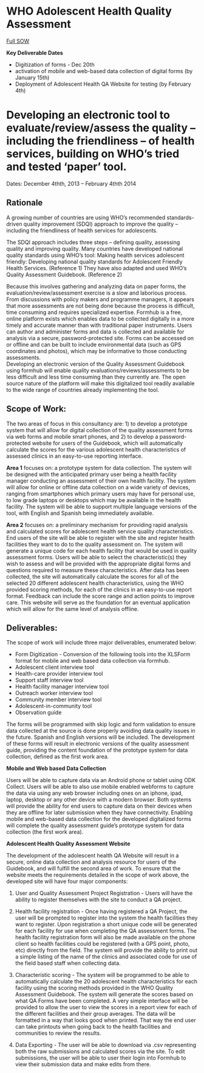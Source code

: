 WHO Adolescent Health Quality Assessment
========================================

[Full SOW](https://docs.google.com/a/ona.io/document/d/1xSYS6X99MR-yWDfhhaut9gxm07xUWKuIW77XDVjanfk/edit)

**Key Deliverable Dates**
* Digitization of forms - Dec 20th
* activation of mobile and web-based data collection of digital forms (by January 15th)
* Deployment of Adolescent Health QA Website for testing (by February 4th)

# Developing an electronic tool to evaluate/review/assess the quality – including the friendliness – of health services, building on WHO’s tried and tested ‘paper’ tool.

Dates: December 4thth, 2013 – February 4thth  2014 

## Rationale

A growing number of countries are using WHO’s recommended standards-driven quality improvement (SDQI) approach to improve the quality – including the friendliness of health services for adolescents.  

The SDQI approach includes three steps – defining quality, assessing quality and improving quality. Many countries have developed national quality standards using WHO’s tool: Making health services adolescent friendly: Developing national quality standards for Adolescent Friendly Health Services. (Reference 1) They have also adapted and used WHO’s Quality Assessment Guidebook. (Reference 2)

Because this involves gathering and analyzing data on paper forms, the evaluation/review/assessment exercise is a slow and laborious process. From discussions with policy makers and programme managers, it appears that more assessments are not being done because the process is difficult, time consuming and requires specialized expertise.
Formhub is a free, online platform exists which enables data to be collected digitally in a more timely and accurate manner than with traditional paper instruments.  Users can author and administer forms and data is collected and available for analysis via a secure, password-protected site.  Forms can be accessed on or offline and can be built to include environmental data (such as GPS coordinates and photos), which may be informative to those conducting assessments.  
Developing an electronic version of the Quality Assessment Guidebook using formhub will enable quality evaluations/reviews/assessments to be less difficult and less time consuming than they currently are.  The open source nature of the platform will make this digitalized tool readily available to the wide range of countries already implementing the tool.

## Scope of Work:

The two areas of focus in this consultancy are: 1) to develop a prototype system that will allow for digital collection of the quality assessment forms via web forms and mobile smart phones, and 2) to develop a password-protected website for users of the Guidebook, which will automatically calculate the scores for the various adolescent health characteristics of assessed clinics in an easy-to-use reporting interface. 

**Area 1** focuses on: a prototype system for data collection.  The system will be designed with the anticipated primary user being a health facility manager conducting an assessment of their own health facility.  The system will allow for online or offline data collection on a wide variety of devices, ranging from smartphones which primary users may have for personal use, to low grade laptops or desktops which may be available in the health facility.  The system will be able to support multiple language versions of the tool, with English and Spanish being immediately available. 

**Area 2** focuses on: a preliminary mechanism for providing rapid analysis and calculated scores for adolescent health service quality characteristics.  End users of the site will be able to register with the site and register health facilities they want to do to the quality assessment on.   The system will generate a unique code for each health facility that would be used in quality assessment forms.  Users will be able to select the characteristic(s) they wish to assess and will be provided with the appropriate digital forms and questions required to measure these characteristics.  After data has been collected, the site will automatically calculate the scores for all of the selected 20 different adolescent health characteristics, using the WHO provided scoring methods, for each of the clinics in an easy-to-use report format.  Feedback can include the score range and action points to improve care.  This website will serve as the foundation for an eventual application which will allow for the same level of analysis offline.

## Deliverables: 

The scope of work will include three major deliverables, enumerated below:

* Form Digitization - Conversion of the following tools into the XLSForm format for mobile and web based data collection via formhub.
* Adolescent client interview tool
* Health-care provider interview tool 
* Support staff interview tool 
* Health facility manager interview tool 
* Outreach worker interview tool 
* Community member interview tool 
* Adolescent-in-community tool 
* Observation guide 

The forms will be programmed with skip logic and form validation to ensure data collected at the source is done properly avoiding data quality issues in the future.  Spanish and English versions will be included.  The development of these forms will result in electronic versions of the quality assessment guide, providing the content foundation of the prototype system for data collection, defined as the first work area.

**Mobile and Web based Data Collection**

Users will be able to capture data via an Android phone or tablet using ODK Collect.  Users will be able to also use mobile enabled webforms to capture the data via using any web browser including ones on an iphone, ipad, laptop, desktop or any other device with a modern browser.   Both systems will provide the ability for end users to capture data on their devices when they are offline for later submission when they have connectivity.  Enabling mobile and web-based data collection for the developed digitalized forms will complete the quality assessment guide’s prototype system for data collection (the first work area). 

**Adolescent Health Quality Assessment Website** 

The development of the adolescent health QA Website will result in a secure, online data collection and analysis resource for users of the Guidebook, and will fulfill the second area of work.  To ensure that the website meets the requirements detailed in the scope of work above, the developed site will have four major components:  

1. User and Quality Assessment  Project Registration - Users will have the ability to register themselves with the site to conduct a QA project.  

2. Health facility registration - Once having registered a QA Project, the user will be prompted to register into the system the health facilities they want to register.  Upon registration a short unique code will be generated for each facility for use when completing the QA assessment forms.  The health facility registration form will also be made available on the phone client so health facilities could be registered (with a GPS point, photo, etc) directly from the field.  The system will provide the ability to print out a simple listing of the name of the clinics and associated code for use of the field based staff when collecting data.

3. Characteristic scoring - The system will be programmed to be able to automatically calculate the 20 adolescent health characteristics for each facility using the scoring methods provided in the WHO Quality Assessment Guidebook.   The system will generate the scores based on what QA Forms have been completed.  A very simple interface will be provided to allow the user to view the scores in a report view for each of the different facilities and their group averages.  The data will be formatted in a way that looks good when printed.  That way the end user can take printouts when going back to the health facilities and communities to review the results.

4. Data Exporting - The user will be able to download via .csv representing both the raw submissions and calculated scores via the site.  To edit submissions, the user will be able to user their login into Formhub to view their submission data and make edits from there.
